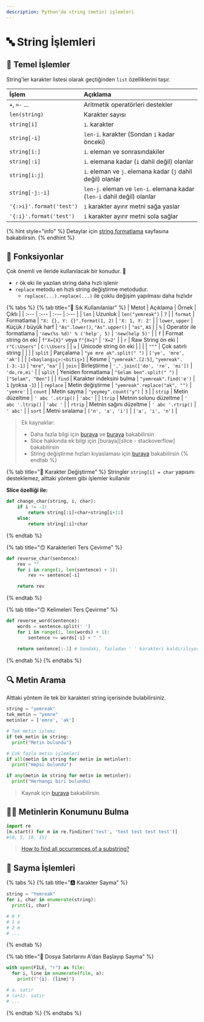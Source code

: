 ```yaml
---
description: Python'da string (metin) işlemleri
---
```


# 🔤 String İşlemleri

## 🧱 Temel İşlemler

String'ler karakter listesi olarak geçtiğinden `list` özelliklerini taşır.

| İşlem | Açıklama |
| :--- | :--- |
| `+`, `=-` ... | Aritmetik operatörleri destekler |
| `len(string)` | Karakter sayısı |
| `string[i]` | `i`. karakter |
| `string[-i]` | `len-i`. karakter \(Sondan `i` kadar önceki\) |
| `string[i:]` | `i`. eleman ve sonrasındakiler |
| `string[:i]` | `i`. elemana kadar \(`i` dahil değil\) olanlar |
| `string[i:j]` | `i`. eleman ve `j`. elemana kadar \(`j` dahil değil\) olanlar |
| `string[-j:-i]` | `len-j`. eleman ve `len-i`. elemana kadar \(`len-i` dahil değil\) olanlar |
| `'{:>i}'.format('test')` | `i` karakter ayırır metni sağa yaslar |
| `'{:i}'.format('test')` | `i` karakter ayırır metni sola sağlar |

{% hint style="info" %}
Detaylar için [string formatlama](https://pyformat.info/) sayfasına bakabilirsin.
{% endhint %}

## 💠 Fonksiyonlar

Çok önemli ve ileride kullanılacak bir konudur. 🌟

* `r` ök eki ile yazılan string daha hızlı işlenir
* `replace` metodu en hızlı string değiştirme metodudur.
  * `replace(...).replace(...)` ile çoklu değişim yapılması daha hızlıdır

{% tabs %}
{% tab title="🌟 Sık Kullanılanlar" %}
| Metot | Açıklama | Örnek | Çıktı |
| :--- | :--- | :--- | :--- |
| `len` | Uzunluk | `len("yemreak")` | `7` |
| `format` | Formatlama | `"X: {}, Y: {}".format(1, 2)` | `'X: 1, Y: 2'` |
| `lower`, `upper` | Küçük / büyük harf | `"As".lower()`, `"As".upper()` | `"as"`, `AS` |
| `%` | Operatör ile formatlama | `'new(%s %d)' % ('help', 5)` | `'new(help 5)'` |
| `f` | Format string ön eki | `f"X={X}"`  veya `f"{X=}"`  | `'X=2'` |
| `r` | Raw String ön eki | `r"C:\Users"` | `C:\\Users` |
| `u` | Unicode string ön eki |  |  |
| `"""` | Çok satırlı string |  |  |
| `split` | Parçalama | `"ye mre ak".split(" ")` | `['ye', 'mre', 'ak']` |
| `[<başlangıç>:<bitiş>]` | Kesme | `"yemreak".[2:5]`, `"yemreak".[-3:-1]` | `"mre"`, `"ea"` |
| `join` | Birleştirme | `','.join(['do', 're', 'mi'])` | `'do,re,mi'` |
| `split` | Yeniden formatlama | `"Selam ben".split(" ")` | `["Selam", "Ben"]` |
| `find` | Karakter indeksini bulma | `"yemreak".find('e')` | `1` \(yoksa `-1`\) |
| `replace` | Metin değiştirme | `"yemreak".replace("ak", "")` | `'yemre'` |
| `count` | Metin sayma | `"yeymey".count("y")` | `3` |
| `strip` | Metin düzeltme | `' abc '.strip()` | `'abc'` |
| `ltrip` | Metnin solunu düzeltme | `' abc '.ltrip()` | `'abc '` |
| `rtrip` | Metnin sağını düzeltme | `' abc '.rtrip()` | `' abc'` |
| `sort` | Metni sıralama | `['n', 'a', 'i']` | `['a', 'i', 'n']` |

> Ek kaynaklar:
>
> * Daha fazla bilgi için [buraya](https://www.programiz.com/python-programming/methods/string) ve [buraya](https://stackoverflow.com/questions/10660435/pythonic-way-to-create-a-long-multi-line-string) bakabilirsin
> * Slice hakkında ek bilgi için \[buraya\]\[slice - stackoverflow\] bakabilirsin
> * String değiştirme hızları kıyaslaması için [buraya](https://stackoverflow.com/a/27086669/9770490) bakabilirsin
{% endtab %}

{% tab title="🔂 Karakter Değiştirme" %}
Stringler `string[i] = char` yapısını desteklemez, alttaki yöntem gibi işlemler kullanılır

**Slice özelliği ile:**

```python
def change_char(string, i, char):
    if i != -1:
        return string[:i]+char+string[i+1:]
    else:
        return string[:i]+char
```
{% endtab %}

{% tab title="🙃 Karakterleri Ters Çevirme" %}
```python
def reverse_char(sentence):
    rev = ""
    for i in range(1, len(sentence) + 1):
        rev += sentence[-i]

    return rev
```
{% endtab %}

{% tab title="🙃 Kelimeleri Ters Çevirme" %}
```python
def reverse_word(sentence):
    words = sentence.split(' ')
    for i in range(1, len(words) + 1):
        sentence += words[-i] + " "

    return sentence[:-1] # Sondaki, fazladan ' ' karakteri kaldırılıyor
```
{% endtab %}
{% endtabs %}

## 🔍 Metin Arama

Alttaki yöntem ile tek bir karakteri string içerisinde bulabilirsiniz.

```python
string = "yemreak"
tek_metin = "yemre"
metinler = ['emre', 'ak']

# Tek metin işlemi
if tek_metin in string:
  print("Metin bulundu")

# Çok fazla metin işlemleri
if all(metin in string for metin in metinler):
  print("Hepsi bulundu")

if any(metin in string for metin in metinler):
  print("Herhangi biri bulundu)
```

> Kaynak için [buraya](https://stackoverflow.com/a/3389611/9770490) bakabilirsin.

## ️‍🕵️‍♂️ Metinlerin Konumunu Bulma

```python
import re
[m.start() for m in re.finditer('test', 'test test test test')]
#[0, 5, 10, 15]
```

> [How to find all occurrences of a substring?](https://stackoverflow.com/a/4664889/9770490)

## 🔢 Sayma İşlemleri

{% tabs %}
{% tab title="🅰 Karakter Sayma" %}
```python
string = "Yemreak"
for i, char in enumerate(string):
  print(i, char)

# 0 Y
# 1 e
# 2 m
# ...
```
{% endtab %}

{% tab title="📂 Dosya Satırlarını A\'dan Başlayıp Sayma" %}
```python
with open(FILE, "r") as file:
  for i, line in enumerate(file, a):
    print(f"{i}. {line}")

# a. satır
# (a+1). satır
# ...
```
{% endtab %}
{% endtabs %}

